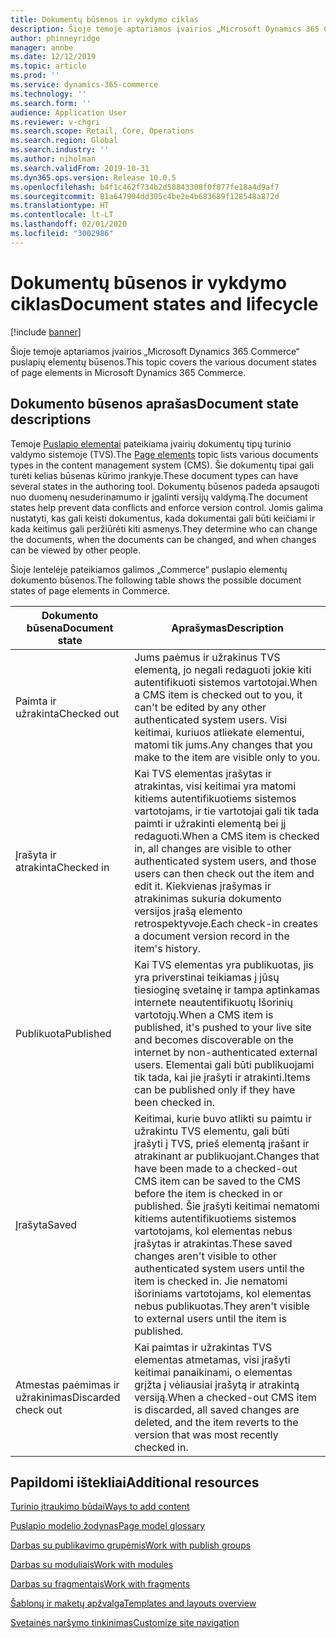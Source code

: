 ```yaml
---
title: Dokumentų būsenos ir vykdymo ciklas
description: Šioje temoje aptariamos įvairios „Microsoft Dynamics 365 Commerce“ puslapių elementų būsenos.
author: phinneyridge
manager: annbe
ms.date: 12/12/2019
ms.topic: article
ms.prod: ''
ms.service: dynamics-365-commerce
ms.technology: ''
ms.search.form: ''
audience: Application User
ms.reviewer: v-chgri
ms.search.scope: Retail, Core, Operations
ms.search.region: Global
ms.search.industry: ''
ms.author: niholman
ms.search.validFrom: 2019-10-31
ms.dyn365.ops.version: Release 10.0.5
ms.openlocfilehash: b4f1c462f734b2d58843308f0f877fe18a4d9af7
ms.sourcegitcommit: 81a647904dd305c4be2e4b683689f128548a872d
ms.translationtype: HT
ms.contentlocale: lt-LT
ms.lasthandoff: 02/01/2020
ms.locfileid: "3002986"
---
```

# <a name="document-states-and-lifecycle"></a><span data-ttu-id="2dbbb-103">Dokumentų būsenos ir vykdymo ciklas</span><span class="sxs-lookup"><span data-stu-id="2dbbb-103">Document states and lifecycle</span></span>


[!include [banner](includes/banner.md)]

<span data-ttu-id="2dbbb-104">Šioje temoje aptariamos įvairios „Microsoft Dynamics 365 Commerce“ puslapių elementų būsenos.</span><span class="sxs-lookup"><span data-stu-id="2dbbb-104">This topic covers the various document states of page elements in Microsoft Dynamics 365 Commerce.</span></span>

## <a name="document-state-descriptions"></a><span data-ttu-id="2dbbb-105">Dokumento būsenos aprašas</span><span class="sxs-lookup"><span data-stu-id="2dbbb-105">Document state descriptions</span></span>

<span data-ttu-id="2dbbb-106">Temoje [Puslapio elementai](page-elements-overview.md) pateikiama įvairių dokumentų tipų turinio valdymo sistemoje (TVS).</span><span class="sxs-lookup"><span data-stu-id="2dbbb-106">The [Page elements](page-elements-overview.md) topic lists various documents types in the content management system (CMS).</span></span> <span data-ttu-id="2dbbb-107">Šie dokumentų tipai gali turėti kelias būsenas kūrimo įrankyje.</span><span class="sxs-lookup"><span data-stu-id="2dbbb-107">These document types can have several states in the authoring tool.</span></span> <span data-ttu-id="2dbbb-108">Dokumentų būsenos padeda apsaugoti nuo duomenų nesuderinamumo ir įgalinti versijų valdymą.</span><span class="sxs-lookup"><span data-stu-id="2dbbb-108">The document states help prevent data conflicts and enforce version control.</span></span> <span data-ttu-id="2dbbb-109">Jomis galima nustatyti, kas gali keisti dokumentus, kada dokumentai gali būti keičiami ir kada keitimus gali peržiūrėti kiti asmenys.</span><span class="sxs-lookup"><span data-stu-id="2dbbb-109">They determine who can change the documents, when the documents can be changed, and when changes can be viewed by other people.</span></span>

<span data-ttu-id="2dbbb-110">Šioje lentelėje pateikiamos galimos „Commerce“ puslapio elementų dokumento būsenos.</span><span class="sxs-lookup"><span data-stu-id="2dbbb-110">The following table shows the possible document states of page elements in Commerce.</span></span>

| <span data-ttu-id="2dbbb-111">Dokumento būsena</span><span class="sxs-lookup"><span data-stu-id="2dbbb-111">Document state</span></span> | <span data-ttu-id="2dbbb-112">Aprašymas</span><span class="sxs-lookup"><span data-stu-id="2dbbb-112">Description</span></span> |
|---|---|
| <span data-ttu-id="2dbbb-113">Paimta ir užrakinta</span><span class="sxs-lookup"><span data-stu-id="2dbbb-113">Checked out</span></span> | <span data-ttu-id="2dbbb-114">Jums paėmus ir užrakinus TVS elementą, jo negali redaguoti jokie kiti autentifikuoti sistemos vartotojai.</span><span class="sxs-lookup"><span data-stu-id="2dbbb-114">When a CMS item is checked out to you, it can't be edited by any other authenticated system users.</span></span> <span data-ttu-id="2dbbb-115">Visi keitimai, kuriuos atliekate elementui, matomi tik jums.</span><span class="sxs-lookup"><span data-stu-id="2dbbb-115">Any changes that you make to the item are visible only to you.</span></span> |
| <span data-ttu-id="2dbbb-116">Įrašyta ir atrakinta</span><span class="sxs-lookup"><span data-stu-id="2dbbb-116">Checked in</span></span> | <span data-ttu-id="2dbbb-117">Kai TVS elementas įrašytas ir atrakintas, visi keitimai yra matomi kitiems autentifikuotiems sistemos vartotojams, ir tie vartotojai gali tik tada paimti ir užrakinti elementą bei jį redaguoti.</span><span class="sxs-lookup"><span data-stu-id="2dbbb-117">When a CMS item is checked in, all changes are visible to other authenticated system users, and those users can then check out the item and edit it.</span></span> <span data-ttu-id="2dbbb-118">Kiekvienas įrašymas ir atrakinimas sukuria dokumento versijos įrašą elemento retrospektyvoje.</span><span class="sxs-lookup"><span data-stu-id="2dbbb-118">Each check-in creates a document version record in the item's history.</span></span> |
| <span data-ttu-id="2dbbb-119">Publikuota</span><span class="sxs-lookup"><span data-stu-id="2dbbb-119">Published</span></span> | <span data-ttu-id="2dbbb-120">Kai TVS elementas yra publikuotas, jis yra priverstinai teikiamas į jūsų tiesioginę svetainę ir tampa aptinkamas internete neautentifikuotų Išorinių vartotojų.</span><span class="sxs-lookup"><span data-stu-id="2dbbb-120">When a CMS item is published, it's pushed to your live site and becomes discoverable on the internet by non-authenticated external users.</span></span> <span data-ttu-id="2dbbb-121">Elementai gali būti publikuojami tik tada, kai jie įrašyti ir atrakinti.</span><span class="sxs-lookup"><span data-stu-id="2dbbb-121">Items can be published only if they have been checked in.</span></span> |
| <span data-ttu-id="2dbbb-122">Įrašyta</span><span class="sxs-lookup"><span data-stu-id="2dbbb-122">Saved</span></span> | <span data-ttu-id="2dbbb-123">Keitimai, kurie buvo atlikti su paimtu ir užrakintu TVS elementu, gali būti įrašyti į TVS, prieš elementą įrašant ir atrakinant ar publikuojant.</span><span class="sxs-lookup"><span data-stu-id="2dbbb-123">Changes that have been made to a checked-out CMS item can be saved to the CMS before the item is checked in or published.</span></span> <span data-ttu-id="2dbbb-124">Šie įrašyti keitimai nematomi kitiems autentifikuotiems sistemos vartotojams, kol elementas nebus įrašytas ir atrakintas.</span><span class="sxs-lookup"><span data-stu-id="2dbbb-124">These saved changes aren't visible to other authenticated system users until the item is checked in.</span></span> <span data-ttu-id="2dbbb-125">Jie nematomi išoriniams vartotojams, kol elementas nebus publikuotas.</span><span class="sxs-lookup"><span data-stu-id="2dbbb-125">They aren't visible to external users until the item is published.</span></span> |
| <span data-ttu-id="2dbbb-126">Atmestas paėmimas ir užrakinimas</span><span class="sxs-lookup"><span data-stu-id="2dbbb-126">Discarded check out</span></span> | <span data-ttu-id="2dbbb-127">Kai paimtas ir užrakintas TVS elementas atmetamas, visi įrašyti keitimai panaikinami, o elementas grįžta į vėliausiai įrašytą ir atrakintą versiją.</span><span class="sxs-lookup"><span data-stu-id="2dbbb-127">When a checked-out CMS item is discarded, all saved changes are deleted, and the item reverts to the version that was most recently checked in.</span></span> |

## <a name="additional-resources"></a><span data-ttu-id="2dbbb-128">Papildomi ištekliai</span><span class="sxs-lookup"><span data-stu-id="2dbbb-128">Additional resources</span></span>

[<span data-ttu-id="2dbbb-129">Turinio įtraukimo būdai</span><span class="sxs-lookup"><span data-stu-id="2dbbb-129">Ways to add content</span></span>](add-manage-content.md)

[<span data-ttu-id="2dbbb-130">Puslapio modelio žodynas</span><span class="sxs-lookup"><span data-stu-id="2dbbb-130">Page model glossary</span></span>](page-elements-overview.md)

[<span data-ttu-id="2dbbb-131">Darbas su publikavimo grupėmis</span><span class="sxs-lookup"><span data-stu-id="2dbbb-131">Work with publish groups</span></span>](publish-groups.md)

[<span data-ttu-id="2dbbb-132">Darbas su moduliais</span><span class="sxs-lookup"><span data-stu-id="2dbbb-132">Work with modules</span></span>](work-with-modules.md)

[<span data-ttu-id="2dbbb-133">Darbas su fragmentais</span><span class="sxs-lookup"><span data-stu-id="2dbbb-133">Work with fragments</span></span>](work-with-fragments.md)

[<span data-ttu-id="2dbbb-134">Šablonų ir maketų apžvalga</span><span class="sxs-lookup"><span data-stu-id="2dbbb-134">Templates and layouts overview</span></span>](templates-layouts-overview.md)

[<span data-ttu-id="2dbbb-135">Svetainės naršymo tinkinimas</span><span class="sxs-lookup"><span data-stu-id="2dbbb-135">Customize site navigation</span></span>](customize-site-navigation.md)
